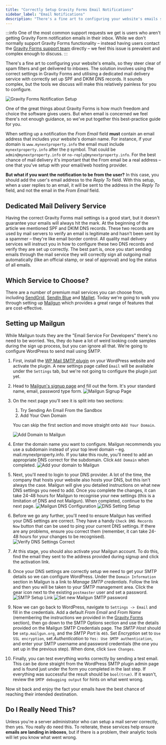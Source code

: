 ```yaml
---
title: "Correctly Setup Gravity Forms Email Notifications"
sidebar_label: "Email Notifications"
description: "There's a fine art to configuring your website's emails so they steer clear of spam filters and get delivered to inboxes. We detail the best solution."
---
```


:::info
One of the most common support requests we get is users who aren't getting Gravity Form notification emails in their inbox. While we don't normally support Gravity Forms functionality – instead having users contact the [Gravity Forms support team](https://www.gravityforms.com/support/) directly – we feel this issue is prevalent and complex enough to discuss.
:::

There's a fine art to configuring your website's emails, so they steer clear of spam filters and get delivered to inboxes. The solution involves using the correct settings in Gravity Forms and utilising a dedicated mail delivery service with correctly set up SPF and DKIM DNS records. It sounds complex, but the tools we discuss will make this relatively painless for you to configure.

![Gravity Forms Notification Setup](https://resources.gravitypdf.com/uploads/2015/10/gravityforms.png) 

One of the great things about Gravity Forms is how much freedom and choice the software gives users. But when email is concerned we feel there's not enough guidance, so we've put together this best-practice guide for you. 

When setting up a notification the *From Email* field **must** contain an email address that includes your website's domain name. For instance, if your domain is `www.mynextproperty.info` the email must include `mynextproperty.info` after the `@` symbol. That could be `admin@mynextproperty.info` or `no-reply@mynextproperty.info`. For the best chance of mail delivery it's important that the From email be a real address – one that you've setup with your email/web hosting provider. 

**But what if you want the notification to be from the user?** In this case, you should add the user's email address to the *Reply To* field. With this setup, when a user replies to an email, it will be sent to the address in the *Reply To* field, and not the email in the *From Email* field.

## Dedicated Mail Delivery Service 

Having the correct Gravity Forms mail settings is a good start, but it doesn't guarantee your emails will always hit the mark. At the beginning of the article we mentioned SPF and DKIM DNS records. These two records are used by mail servers to verify an email is legitimate and hasn't been sent by a spammer – they're like email border control. All quality mail delivery services will instruct you in how to configure these two DNS records and verify they are set up correctly. The best part is, once you start sending emails through the mail service they will correctly sign all outgoing mail automatically (like an official stamp, or seal of approval) and log the status of all emails.

## Which Service to Choose? 

There are a number of premium mail services you can choose from, including [SendGrid](https://sendgrid.com/), [SendIn Blue](https://www.sendinblue.com/) and [Mailjet](https://www.mailjet.com/). Today we're going to walk you through setting up [Mailgun](http://www.mailgun.com/) which provides a great range of features that are cost-effective. 

## Setting up Mailgun 

While Mailgun touts they are the "Email Service For Developers" there's no need to be worried. Yes, they do have a lot of weird looking code samples during the sign up process, but you can ignore all that. We're going to configure WordPress to send mail using SMTP.

1.  First, install the [WP Mail SMTP plugin](https://wordpress.org/plugins/wp-mail-smtp/) on your WordPress website and activate the plugin. A new settings page called `Email` will be available under the `Settings` tab, but we're not going to configure the plugin just yet.
2.  Head to [Mailgun's signup page](https://mailgun.com/signup) and fill out the form. It's your standard name, email, password type form. ![Mailgun Signup Page](https://resources.gravitypdf.com/uploads/2015/10/initial-signup.png)

3.  On the next page you'll see it is split into two sections:

    1.  Try Sending An Email From the Sandbox
    2.  Add Your Own Domain

    You can skip the first section and move straight onto `Add Your Domain`. 

    ![Add Domain to Mailgun](https://resources.gravitypdf.com/uploads/2015/10/add-domain.png)

4.  Enter the domain name you want to configure. Mailgun recommends you use a subdomain instead of your top level domain – eg. mail.mynextproperty.info. If you take this route, you'll need to add an appropriate DNS correct for the subdomain. Click `Add Domain` when completed. ![Add your domain to Mailgun](https://resources.gravitypdf.com/uploads/2015/10/enter-domain.png)

5.  Next, you'll need to login to your DNS provider. A lot of the time, the company that hosts your website also hosts your DNS, but this isn't always the case. Mailgun will give you detailed instructions on what new DNS settings you need to add. Once you complete the changes, it can take 24-48 hours for Mailgun to recognise your new settings (this is a limitation of DNS and not Mailgun). When completed, continue to the next page. ![Mailgun DNS Configuration](https://resources.gravitypdf.com/uploads/2015/10/dns-config.png) ![DNS Setting Setup](https://resources.gravitypdf.com/uploads/2015/10/dns-config-2.png)

6.  Before we go any further, you'll need to ensure Mailgun has verified your DNS settings are correct. They have a handy `Check DNS Records Now` button that can be used to ping your current DNS settings. If there are any problems, ensure you correct them (remember, it can take 24-48 hours for your changes to be recognised). ![Verify DNS Settings Correct](https://resources.gravitypdf.com/uploads/2015/10/dns-verification.png)

7.  At this stage, you should also activate your Mailgun account. To do this, find the email they sent to the address provided during signup and click the activation link.

8.  Once your DNS settings are correctly setup we need to get your SMTP details so we can configure WordPress. Under the `Domain Information` section in Mailgun is a link to *Manage SMTP credentials*. Follow the link and then you will be taken to your SMTP management area. Click the gear icon next to the existing `postmaster` user and set a password. ![SMTP Setup Link](https://resources.gravitypdf.com/uploads/2015/10/manage-credentials.png) ![Set new Mailgun SMTP password](https://resources.gravitypdf.com/uploads/2015/10/set-smtp-password.png)

9.  Now we can go back to WordPress, navigate to `Settings -> Email` and fill in the credentials. Add a default *From Email* and *From Name* (remembering the instructions we provided in the [Gravity Forms](#gravityforms) section), then go down to the SMTP Options section and use the details provided on the Mailgun SMTP Credentials page. The *SMTP Host* should be `smtp.mailgun.org`, and the *SMTP Port* is `465`. Set *Encryption* set to `Use SSL encryption`, set *Authentication* to `Yes: Use SMTP authentication`, and enter your SMTP username and password credentials (the one you set up in the previous step). When done, click `Save Changes`.

10. Finally, you can test everything works correctly by sending a test email. This can be done straight from the WordPress SMTP plugin admin page and is found just under the form you completed in the last step. If everything was successful the result should be `bool(true)`. If it wasn't, review the `SMTP debugging output` for hints on what went wrong.

Now sit back and enjoy the fact your emails have the best chance of reaching their intended destination.

## Do I Really Need This? 

Unless you're a server administrator who can setup a mail server correctly, then yes. You really do need this. To reiterate, these services help ensure **emails are landing in inboxes**, but if there is a problem, their analytic tools will let you know what went wrong.
